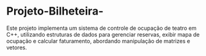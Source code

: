 # Projeto-Bilheteira-
Este projeto implementa um sistema de controle de ocupação de teatro em C++, utilizando estruturas de dados para gerenciar reservas, exibir mapa de ocupação e calcular faturamento, abordando manipulação de matrizes e vetores.
